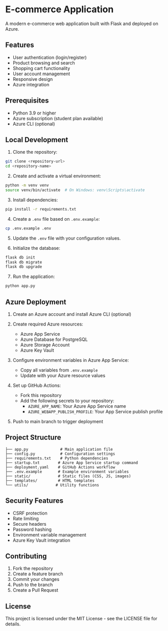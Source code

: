 # E-commerce Application

A modern e-commerce web application built with Flask and deployed on Azure.

## Features

- User authentication (login/register)
- Product browsing and search
- Shopping cart functionality
- User account management
- Responsive design
- Azure integration

## Prerequisites

- Python 3.9 or higher
- Azure subscription (student plan available)
- Azure CLI (optional)

## Local Development

1. Clone the repository:
```bash
git clone <repository-url>
cd <repository-name>
```

2. Create and activate a virtual environment:
```bash
python -m venv venv
source venv/bin/activate  # On Windows: venv\Scripts\activate
```

3. Install dependencies:
```bash
pip install -r requirements.txt
```

4. Create a `.env` file based on `.env.example`:
```bash
cp .env.example .env
```

5. Update the `.env` file with your configuration values.

6. Initialize the database:
```bash
flask db init
flask db migrate
flask db upgrade
```

7. Run the application:
```bash
python app.py
```

## Azure Deployment

1. Create an Azure account and install Azure CLI (optional)

2. Create required Azure resources:
   - Azure App Service
   - Azure Database for PostgreSQL
   - Azure Storage Account
   - Azure Key Vault

3. Configure environment variables in Azure App Service:
   - Copy all variables from `.env.example`
   - Update with your Azure resource values

4. Set up GitHub Actions:
   - Fork this repository
   - Add the following secrets to your repository:
     - `AZURE_APP_NAME`: Your Azure App Service name
     - `AZURE_WEBAPP_PUBLISH_PROFILE`: Your App Service publish profile

5. Push to main branch to trigger deployment

## Project Structure

```
├── app.py              # Main application file
├── config.py           # Configuration settings
├── requirements.txt    # Python dependencies
├── startup.txt        # Azure App Service startup command
├── deployment.yaml    # GitHub Actions workflow
├── .env.example       # Example environment variables
├── static/            # Static files (CSS, JS, images)
├── templates/         # HTML templates
└── utils/            # Utility functions
```

## Security Features

- CSRF protection
- Rate limiting
- Secure headers
- Password hashing
- Environment variable management
- Azure Key Vault integration

## Contributing

1. Fork the repository
2. Create a feature branch
3. Commit your changes
4. Push to the branch
5. Create a Pull Request

## License

This project is licensed under the MIT License - see the LICENSE file for details. 